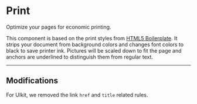 # Print

<p class="uk-text-lead">Optimize your pages for economic printing.</p>

This component is based on the print styles from [HTML5 Boilerplate](https://github.com/h5bp/html5-boilerplate). It strips your document from background colors and changes font colors to black to save printer ink. Pictures will be scaled down to fit the page and anchors are underlined to distinguish them from regular text.

***

## Modifications

For UIkit, we removed the link `href` and `title` related rules.